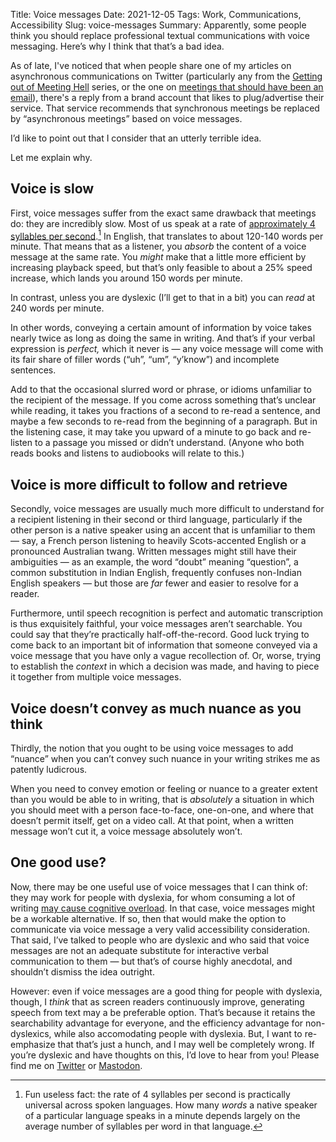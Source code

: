 Title: Voice messages
Date: 2021-12-05
Tags: Work, Communications, Accessibility
Slug: voice-messages
Summary: Apparently, some people think you should replace professional textual communications with voice messaging. Here’s why I think that that’s a bad idea.

As of late, I've noticed that when people share one of my articles on
asynchronous communications on Twitter (particularly any from the
[Getting out of Meeting
Hell]({filename}getting-out-of-meeting-hell.md) series, or the one on
[meetings that should have been an
email]({filename}this-meeting-should-have-been-an-email.md)), there's
a reply from a brand account that likes to plug/advertise their
service. That service recommends that synchronous meetings be replaced
by “asynchronous meetings” based on voice messages.

I’d like to point out that I consider that an utterly terrible idea.

Let me explain why.

## Voice is slow

First, voice messages suffer from the exact same drawback that
meetings do: they are incredibly slow. Most of us speak at a rate of
[approximately 4 syllables per
second](https://en.wikipedia.org/wiki/Speech_tempo).[^speech-tempo] In
English, that translates to about 120-140 words per minute. That means
that as a listener, you *absorb* the content of a voice message at the
same rate. You *might* make that a little more efficient by increasing
playback speed, but that’s only feasible to about a 25% speed
increase, which lands you around 150 words per minute.

[^speech-tempo]: Fun useless fact: the rate of 4 syllables per second
    is practically universal across spoken languages. How many *words*
    a native speaker of a particular language speaks in a minute
    depends largely on the average number of syllables per word in
    that language.

In contrast, unless you are dyslexic (I’ll get to that in a bit) you
can *read* at 240 words per minute.

In other words, conveying a certain amount of information by voice
takes nearly twice as long as doing the same in writing. And that’s if
your verbal expression is *perfect,* which it never is — any voice
message will come with its fair share of filler words (“uh”, “um”,
“y’know”) and incomplete sentences. 

Add to that the occasional slurred word or phrase, or idioms
unfamiliar to the recipient of the message. If you come across
something that’s unclear while reading, it takes you fractions of a
second to re-read a sentence, and maybe a few seconds to re-read from
the beginning of a paragraph. But in the listening case, it may take
you upward of a minute to go back and re-listen to a passage you
missed or didn’t understand. (Anyone who both reads books and listens
to audiobooks will relate to this.)

## Voice is more difficult to follow and retrieve

Secondly, voice messages are usually much more difficult to understand
for a recipient listening in their second or third language,
particularly if the other person is a native speaker using an accent
that is unfamiliar to them — say, a French person listening to heavily
Scots-accented English or a pronounced Australian twang. Written
messages might still have their ambiguities — as an example, the word
“doubt” meaning “question”, a common substitution in Indian English,
frequently confuses non-Indian English speakers — but those are *far*
fewer and easier to resolve for a reader.

Furthermore, until speech recognition is perfect and automatic
transcription is thus exquisitely faithful, your voice messages aren’t
searchable. You could say that they’re practically
half-off-the-record. Good luck trying to come back to an important bit
of information that someone conveyed via a voice message that you have
only a vague recollection of. Or, worse, trying to establish the
*context* in which a decision was made, and having to piece it
together from multiple voice messages.

## Voice doesn’t convey as much nuance as you think

Thirdly, the notion that you ought to be using voice messages to add
“nuance” when you can’t convey such nuance in your writing strikes me
as patently ludicrous.

When you need to convey emotion or feeling or nuance to a greater
extent than you would be able to in writing, that is *absolutely* a
situation in which you should meet with a person face-to-face,
one-on-one, and where that doesn’t permit itself, get on a video
call. At that point, when a written message won’t cut it, a voice
message absolutely won’t.

## One good use?

Now, there may be one useful use of voice messages that I can think
of: they may work for people with dyslexia, for whom consuming a lot
of writing [may cause cognitive
overload](https://a11yrules.com/podcast/kevin-mar-molinero-talks-about-dyscalculia-and-copy-pasting/). In
that case, voice messages might be a workable alternative. If so, then
that would make the option to communicate via voice message a very
valid accessibility consideration. That said, I’ve talked to people
who are dyslexic and who said that voice messages are not an adequate
substitute for interactive verbal communication to them — but that’s
of course highly anecdotal, and shouldn’t dismiss the idea outright.

However: even if voice messages are a good thing for people with
dyslexia, though, I *think* that as screen readers continuously
improve, generating speech from text may a be preferable
option. That’s because it retains the searchability advantage for
everyone, and the efficiency advantage for non-dyslexics, while also
accomodating people with dyslexia. But, I want to re-emphasize that
that’s just a hunch, and I may well be completely wrong. If you’re
dyslexic and have thoughts on this, I’d love to hear from you! Please
find me on [Twitter](https://twitter.com/xahteiwi) or
[Mastodon](https://mastodon.social/@xahteiwi).
